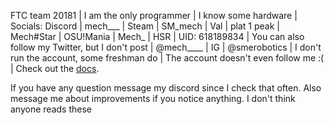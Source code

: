 FTC team 20181 | I am the only programmer | I know some hardware |
Socials:
Discord | mech___ |
Steam | SM_mech |
Val | plat 1 peak | Mech#Star |
OSU!Mania | Mech_ |
HSR | UID: 618189834 |
You can also follow my Twitter, but I don't post | @mech____ |
IG | @smerobotics | I don't run the account, some freshman do | The account doesn't even follow me :( |
Check out the [docs](https://rr.brott.dev/docs/v1-0/tuning/).

If you have any question message my discord since I check that often.
Also message me about improvements if you notice anything.
I don't think anyone reads these
